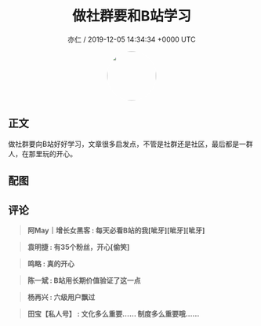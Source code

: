 <h1 align="center">做社群要和B站学习</h1>
<p align="center">
    <a>亦仁 / 2019-12-05 14:34:34 &#43;0000 UTC</a>
</p>

<div align="center">
    <img src="https://images.zsxq.com/Fn3NQqCN8nuGF86yZPXSbEsl0mb3?e=1590940799&amp;token=kIxbL07-8jAj8w1n4s9zv64FuZZNEATmlU_Vm6zD:pfbNc8W3hS0oYG_hyXXh_rHMHuc=" width="100" height="100" style="border:1px solid;border-radius:50%; color:#ffffff"/>
</div>

## 正文

<div>
做社群要向B站好好学习，文章很多启发点，不管是社群还是社区，最后都是一群人，在那里玩的开心。


</div>

## 配图
<div class="image" align="center">

</div>

## 评论

<div align="left">
<div>

<blockquote >
<span> <strong>阿May｜增长女黑客 : 每天必看B站的我[呲牙][呲牙][呲牙] </strong></span>
</blockquote>

<blockquote >
<span> <strong>袁明捷 : 有35个粉丝，开心[偷笑] </strong></span>
</blockquote>

<blockquote >
<span> <strong>鸣略 : 真的开心 </strong></span>
</blockquote>

<blockquote >
<span> <strong>陈一斌 : B站用长期价值验证了这一点 </strong></span>
</blockquote>

<blockquote >
<span> <strong>杨再兴 : 六级用户飘过 </strong></span>
</blockquote>

<blockquote >
<span> <strong>田宝【私人号】 : 文化多么重要…… 制度多么重要哦…… </strong></span>
</blockquote>

</div>
</div>